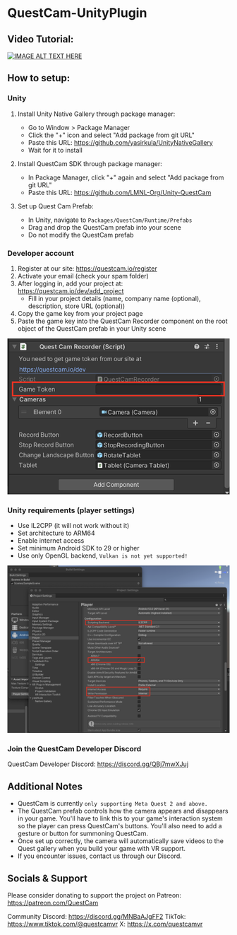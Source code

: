 # QuestCam-UnityPlugin


## Video Tutorial:
[![IMAGE ALT TEXT HERE](https://img.youtube.com/vi/aJuM1bQ7Uxg/0.jpg)](https://www.youtube.com/watch?v=aJuM1bQ7Uxg)


## How to setup:

### Unity
1. Install Unity Native Gallery through package manager:
    - Go to Window > Package Manager
    - Click the "+" icon and select "Add package from git URL"
    - Paste this URL: https://github.com/yasirkula/UnityNativeGallery
    - Wait for it to install

2. Install QuestCam SDK through package manager:
    - In Package Manager, click "+" again and select "Add package from git URL"
    - Paste this URL: https://github.com/LMNL-Org/Unity-QuestCam

3. Set up Quest Cam Prefab:
    - In Unity, navigate to `Packages/QuestCam/Runtime/Prefabs`
    - Drag and drop the QuestCam prefab into your scene
    - Do not modify the QuestCam prefab

### Developer account
1. Register at our site: https://questcam.io/register
2. Activate your email (check your spam folder)
3. After logging in, add your project at: https://questcam.io/dev/add_project
    - Fill in your project details (name, company name (optional), description, store URL (optional))
4. Copy the game key from your project page
5. Paste the game key into the QuestCam Recorder component on the root object of the QuestCam prefab in your Unity scene

![alt text](https://github.com/LMNL-Org/Unity-QuestCam/blob/main/Images/game_token_example.png?raw=true)

### Unity requirements (player settings)
- Use IL2CPP (it will not work without it)
- Set architecture to ARM64
- Enable internet access
- Set minimum Android SDK to 29 or higher
- Use only OpenGL backend, `Vulkan is not yet supported!`

![alt text](https://github.com/LMNL-Org/Unity-QuestCam/blob/main/Images/player_settings.png?raw=true)

### Join the QuestCam Developer Discord

QuestCam Developer Discord: https://discord.gg/QBj7mwXJuj

## Additional Notes
- QuestCam is currently `only supporting Meta Quest 2 and above.`
- The QuestCam prefab controls how the camera appears and disappears in your game. You'll have to link this to your game's interaction system so the player can press QuestCam's buttons. You'll also need to add a gesture or button for summoning QuestCam.
- Once set up correctly, the camera will automatically save videos to the Quest gallery when you build your game with VR support.
- If you encounter issues, contact us through our Discord.

## Socials & Support

Please consider donating to support the project on Patreon: https://patreon.com/QuestCam

Community Discord: https://discord.gg/MNBaAJgFF2
TikTok: https://www.tiktok.com/@questcamvr
X: https://x.com/questcamvr


